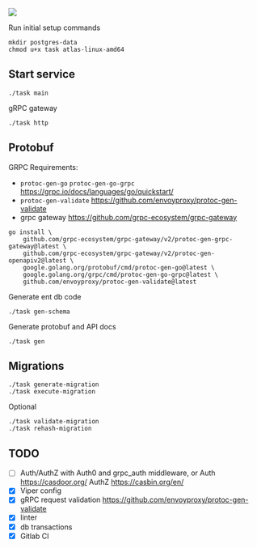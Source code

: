 ![](https://s1.gifyu.com/images/nLJguQ9---Imgur.gif)


Run initial setup commands

```
mkdir postgres-data
chmod u+x task atlas-linux-amd64
```

## Start service

`./task main`

gRPC gateway

`./task http`

## Protobuf

GRPC Requirements: 
- `protoc-gen-go` `protoc-gen-go-grpc` https://grpc.io/docs/languages/go/quickstart/
- `protoc-gen-validate` https://github.com/envoyproxy/protoc-gen-validate
- grpc gateway https://github.com/grpc-ecosystem/grpc-gateway

```
go install \
    github.com/grpc-ecosystem/grpc-gateway/v2/protoc-gen-grpc-gateway@latest \
    github.com/grpc-ecosystem/grpc-gateway/v2/protoc-gen-openapiv2@latest \
    google.golang.org/protobuf/cmd/protoc-gen-go@latest \
    google.golang.org/grpc/cmd/protoc-gen-go-grpc@latest \
    github.com/envoyproxy/protoc-gen-validate@latest
```

Generate ent db code 
```
./task gen-schema
```

Generate protobuf and API docs
```
./task gen
```

## Migrations
```
./task generate-migration
./task execute-migration
```

Optional 
```
./task validate-migration
./task rehash-migration
```

## TODO

- [ ] Auth/AuthZ with Auth0 and grpc_auth middleware, or Auth https://casdoor.org/ AuthZ https://casbin.org/en/
- [x] Viper config
- [x] gRPC request validation https://github.com/envoyproxy/protoc-gen-validate
- [x] linter
- [x] db transactions
- [x] Gitlab CI